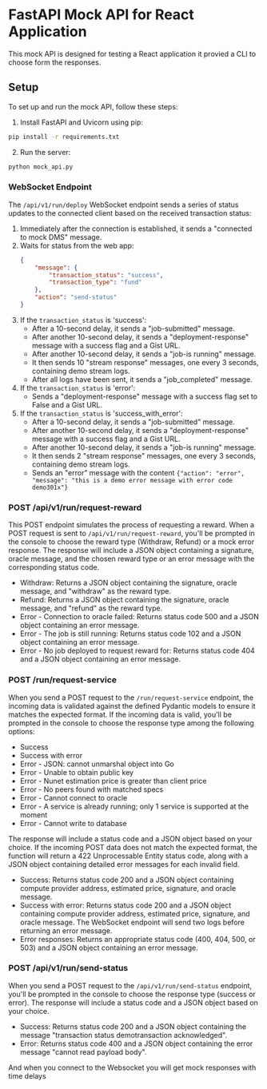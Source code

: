 # FastAPI Mock API for React Application

This mock API is designed for testing a React application it provied a CLI to choose form the responses.

## Setup

To set up and run the mock API, follow these steps:

1. Install FastAPI and Uvicorn using pip:

```bash
pip install -r requirements.txt
```
2. Run the server:

```bash 
python mock_api.py
```
### WebSocket Endpoint

The `/api/v1/run/deploy` WebSocket endpoint sends a series of status updates to the connected client based on the received transaction status:

1. Immediately after the connection is established, it sends a "connected to mock DMS" message.
2. Waits for status from the web app:
    ```json
    {
        "message": {
            "transaction_status": "success",
            "transaction_type": "fund"
        },
        "action": "send-status"
    }
    ```
3. If the `transaction_status` is 'success':
    - After a 10-second delay, it sends a "job-submitted" message.
    - After another 10-second delay, it sends a "deployment-response" message with a success flag and a Gist URL.
    - After another 10-second delay, it sends a "job-is running" message.
    - It then sends 10 "stream response" messages, one every 3 seconds, containing demo stream logs.
    - After all logs have been sent, it sends a "job_completed" message.
4. If the `transaction_status` is 'error':
    - Sends a "deployment-response" message with a success flag set to False and a Gist URL.
5. If the `transaction_status` is 'success_with_error':
    - After a 10-second delay, it sends a "job-submitted" message.
    - After another 10-second delay, it sends a "deployment-response" message with a success flag and a Gist URL.
    - After another 10-second delay, it sends a "job-is running" message.
    - It then sends 2 "stream response" messages, one every 3 seconds, containing demo stream logs.
    - Sends an "error" message with the content `{"action": "error", "message": "this is a demo error message with error code demo301x"}`




### POST /api/v1/run/request-reward

This POST endpoint simulates the process of requesting a reward. When a POST request is sent to `/api/v1/run/request-reward`, you'll be prompted in the console to choose the reward type (Withdraw, Refund) or a mock error response. The response will include a JSON object containing a signature, oracle message, and the chosen reward type or an error message with the corresponding status code.

- Withdraw: Returns a JSON object containing the signature, oracle message, and "withdraw" as the reward type.
- Refund: Returns a JSON object containing the signature, oracle message, and "refund" as the reward type.
- Error - Connection to oracle failed: Returns status code 500 and a JSON object containing an error message.
- Error - The job is still running: Returns status code 102 and a JSON object containing an error message.
- Error - No job deployed to request reward for: Returns status code 404 and a JSON object containing an error message.

 

### POST /run/request-service

When you send a POST request to the `/run/request-service` endpoint, the incoming data is validated against the defined Pydantic models to ensure it matches the expected format. If the incoming data is valid, you'll be prompted in the console to choose the response type among the following options:

- Success
- Success with error
- Error - JSON: cannot unmarshal object into Go
- Error - Unable to obtain public key
- Error - Nunet estimation price is greater than client price
- Error - No peers found with matched specs
- Error - Cannot connect to oracle
- Error - A service is already running; only 1 service is supported at the moment
- Error - Cannot write to database

The response will include a status code and a JSON object based on your choice. If the incoming POST data does not match the expected format, the function will return a 422 Unprocessable Entity status code, along with a JSON object containing detailed error messages for each invalid field.

- Success: Returns status code 200 and a JSON object containing compute provider address, estimated price, signature, and oracle message.
- Success with error: Returns status code 200 and a JSON object containing compute provider address, estimated price, signature, and oracle message. The WebSocket endpoint will send two logs before returning an error message.
- Error responses: Returns an appropriate status code (400, 404, 500, or 503) and a JSON object containing an error message.




### POST /api/v1/run/send-status

When you send a POST request to the `/api/v1/run/send-status` endpoint, you'll be prompted in the console to choose the response type (success or error). The response will include a status code and a JSON object based on your choice.

- Success: Returns status code 200 and a JSON object containing the message "transaction status demotransaction acknowledged".
- Error: Returns status code 400 and a JSON object containing the error message "cannot read payload body".


And when you connect to the Websocket you will get mock responses with time delays  